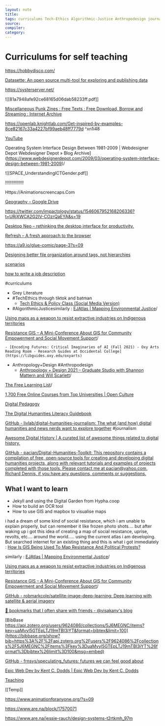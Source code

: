 ```yaml
---
layout: note
title:
tags: curriculums Tech-Ethics Algorithmic-Justice Anthropodesign journalism list/teaching-resources
source:
compiler:
category:
---
```


# Curriculums for self teaching

https://hobbydisco.com/

[Datasette: An open source multi-tool for exploring and publishing data](https://datasette.io/)

https://systerserver.net/

![[81a7948afe92ce68165d06dab58233ff.pdf]]

[Miscellaneous Punk Zines : Free Texts : Free Download, Borrow and Streaming : Internet Archive](https://archive.org/details/misczinespunk)

https://openlab.knightlab.com/Get-inspired-by-examples-8ce82167c33a4227bf99aeb48ff7779d ^xn1i48

[YouTube](https://youtu.be/fIdWDIRibe8)

   Operating System Interface Design Between 1981-2009 | Webdesigner Depot	  Webdesigner Depot  » Blog Archive](https://www.webdesignerdepot.com/2009/03/operating-system-interface-design-between-1981-2009)/

![[SPACE_UnderstandingICTGender.pdf]]

!!!!!!!!!!!!!!! 

Https://Animationscreencaps.Com 

[Geography – Google Drive](https://drive.google.com/drive/folders/14iNwxeQsD8i_atvuNS1drLopX6DMHpjQ) 

https://twitter.com/impactology/status/1546067952168206336?t=URjXWCA2G2IV-COzrQaEYA&s=19

[Desktop Neo – rethinking the desktop interface for productivity.](https://desktopneo.com/?s=09)

[Refresh – A fresh approach to the browser](https://refresh.study/about?s=09)

https://a9.io/glue-comic/page-3?s=09

[Designing better file organization around tags, not hierarchies](https://www.nayuki.io/page/designing-better-file-organization-around-tags-not-hierarchies?s=09#designing-a-tag-based-file-system)

[scenarios](https://www.biospherefutures.net/scenarios)

[how to write a job description](https://calibreapp.com/blog/how-to-write-job-ad?s=09)

#curriculums

- Grey Literature
- #TechEthics through tiktok and batman
	- [Tech Ethics &amp; Policy Class (Social Media Version)](https://docs.google.com/document/d/1tWdqYqYBHARbZXFQX4cybe88S-0twqvUu1xLhYnLgU4/edit)
- #AlgorithmicJusticesimilarly : [EJAtlas | Mapping Environmental Justice](https://ejatlas.org)/

[Using maps as a weapon to resist extractive industries on Indigenous territories](https://theconversation.com/using-maps-as-a-weapon-to-resist-extractive-industries-on-indigenous-territories-111472)

[Resistance GIS &#8211; A Mini-Conference About GIS for Community Empowerment and Social Movement Support](https://resistancegis.wordpress.com)/

	- [Encoding Futures: Critical Imaginaries of AI (Fall 2021) - Oxy Arts Reading Room - Research Guides at Occidental College](https://libguides.oxy.edu/oxyarts)
- Anthropology+Design #Anthropodesign
	- [Anthropology + Design 2021 &#8211; Graduate Studio with Shannon Mattern and Will Scarlett](https://anthrodesign.wordsinspace.net/2021)/

[The Free Learning List](https://freelearninglist.org)/

[1,700 Free Online Courses from Top Universities |  Open Culture](https://www.openculture.com/freeonlinecourses)

[Digital Pedagogy](https://digitalpedagogy.hcommons.org)

[The Digital Humanities Literacy Guidebook](https://cmu-lib.github.io/dhlg/)

[GitHub - livlab/digital-humanities-journalism: The what (and how) digital humanities and news nerds want to explore together](https://github.com/livlab/digital-humanities-journalism) #journalism

[Awesome Digital History | A curated list of awesome things related to digital history.](https://maehr.github.io/awesome-digital-history/)

[GitHub - pacian/Digital-Humanities-Toolkit: This repository contains a compilation of free, open-source tools for creating and developing digital humanities projects, along with relevant tutorials and examples of projects completed with those tools. Please contact me at pacian@yahoo.com, Richard Dennis, if you have any questions, comments or suggestions.](https://github.com/pacian/Digital-Humanities-Toolkit#linked-data-tutorials)

## What I want to learn

- Jekyll and using the Digital Garden from Hypha.coop
- How to build an OCR tool
- How to use GIS and mapbox to visualise maps

i had a dream of some kind of social resistance, which i am unable to explain properly, but can remember it like frozen photo shots.... but after waking up i got this idea of creating a map of social resistance, uprise, revolts, etc.... around the world..... using the current atlas i am developing. But searched internet for an existing thing and this is what i got immediately : [How Is GIS Being Used To Map Resistance And Political Protests?](https://www.forbes.com/sites/drsarahbond/2017/01/31/how-are-they-using-gis-to-map-resistance-and-political-protests/?sh=5274c8a9658e)

similarly : [EJAtlas | Mapping Environmental Justice](https://ejatlas.org)/

[Using maps as a weapon to resist extractive industries on Indigenous territories](https://theconversation.com/using-maps-as-a-weapon-to-resist-extractive-industries-on-indigenous-territories-111472)

[Resistance GIS &#8211; A Mini-Conference About GIS for Community Empowerment and Social Movement Support](https://resistancegis.wordpress.com)/

[GitHub - robmarkcole/satellite-image-deep-learning: Deep learning with satellite &amp; aerial imagery](https://github.com/robmarkcole/satellite-image-deep-learning)

[🔖 bookmarks that I often share with friends - @visakanv&#039;s blog](https://www.visakanv.com/blog/bookmarks/?s=09)

[BibBase https://api.zotero.org/users/9624086/collections/5J6MEGNC/items?key=uaMvyl5GTEpLTJ19mTBI3iYT&format=bibtex&limit=100](https://bibbase.org/show?bib=https%3A%2F%2Fapi.zotero.org%2Fusers%2F9624086%2Fcollections%2F5J6MEGNC%2Fitems%3Fkey%3DuaMvyl5GTEpLTJ19mTBI3iYT%26format%3Dbibtex%26limit%3D100&msg=embed)

[GitHub - frnsys/speculating_futures: futures we can feel good about](https://github.com/frnsys/speculating_futures)

[Epic Web Dev by Kent C. Dodds | Epic Web Dev by Kent C. Dodds](https://www.epicweb.dev/?s=09)

[Teaching](http://dmgreene.net/teaching)

[[Temp]]

https://www.animationforanyone.org/?s=09

https://www.are.na/block/17570071

https://www.are.na/jessie-rauch/design-systems-t2rtkmh_97m